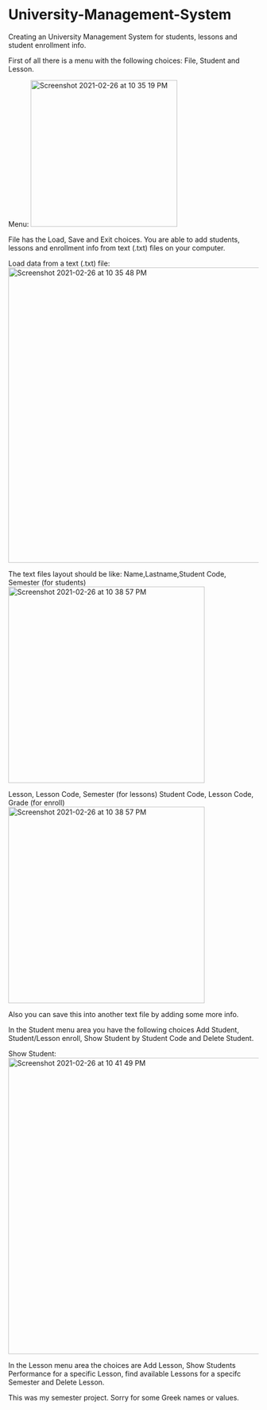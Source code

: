 # University-Management-System
Creating an University Management System for students, lessons and student enrollment info.

First of all there is a menu with the following choices: File, Student and Lesson.

Menu:
<img width="295" alt="Screenshot 2021-02-26 at 10 35 19 PM" src="https://user-images.githubusercontent.com/47252292/109352858-25324600-7884-11eb-9ede-c6ada1eafb06.png">

File has the Load, Save and Exit choices.
You are able to add students, lessons and enrollment info from text (.txt) files on your computer.

Load data from a text (.txt) file:
<img width="594" alt="Screenshot 2021-02-26 at 10 35 48 PM" src="https://user-images.githubusercontent.com/47252292/109352995-6e829580-7884-11eb-8b78-55590f577574.png">

The text files layout should be like:
Name,Lastname,Student Code, Semester (for students)
<img width="395" alt="Screenshot 2021-02-26 at 10 38 57 PM" src="https://user-images.githubusercontent.com/47252292/109353043-7e9a7500-7884-11eb-89a9-47c71fb2e0cb.png">

Lesson, Lesson Code, Semester (for lessons)
Student Code, Lesson Code, Grade (for enroll)
<img width="395" alt="Screenshot 2021-02-26 at 10 38 57 PM" src="https://user-images.githubusercontent.com/47252292/109353086-89550a00-7884-11eb-828d-b709a1d8e031.png">

Also you can save this into another text file by adding some more info.

In the Student menu area you have the following choices Add Student, Student/Lesson enroll, Show Student by Student Code and Delete Student.

Show Student:
<img width="596" alt="Screenshot 2021-02-26 at 10 41 49 PM" src="https://user-images.githubusercontent.com/47252292/109353277-d3d68680-7884-11eb-81c4-e84cd530f0ac.png">

In the Lesson menu area the choices are Add Lesson, Show Students Performance for a specific Lesson, find available Lessons for a specifc Semester and Delete Lesson.

This was my semester project.
Sorry for some Greek names or values.
